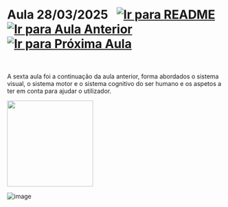 # Aula 28/03/2025 &nbsp; [![Ir para README](https://img.shields.io/badge/Indice-Verde?style=for-the-badge)](../README.md#indice) &nbsp; [![Ir para Aula Anterior](https://img.shields.io/badge/Anterior-Aula%205-007ACC?style=for-the-badge)](../aulas/21-03-2025.md) [![Ir para Próxima Aula](https://img.shields.io/badge/Próxima-Aula%207-007ACC?style=for-the-badge)](../aulas/04-04-2025.md)

<br>

<p>
A sexta aula foi a continuação da aula anterior, forma abordados o sistema visual, o sistema motor e o sistema cognitivo do ser humano e os aspetos a ter em conta para ajudar o utilizador.
</p>

<p>

</p>

<img src = "https://github.com/user-attachments/assets/5f078a94-38a8-4aa1-991d-0927de34b963" width="200">

![image]()

